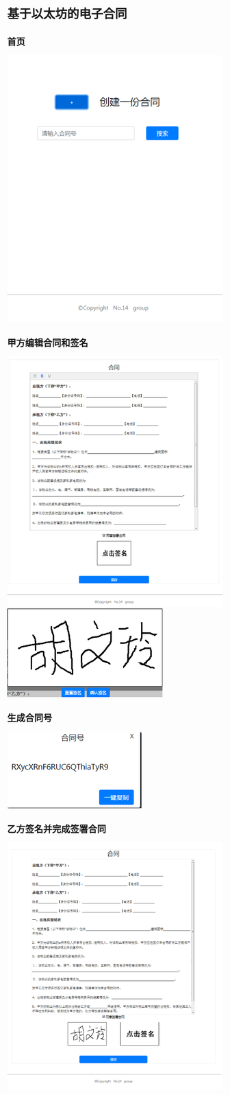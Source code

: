 # 基于以太坊的电子合同
## 首页
![](https://github.com/cwj214228/contract/raw/master/media/首页.png)
## 甲方编辑合同和签名
![](https://github.com/cwj214228/contract/raw/master/media/编写合同.png)
![](https://github.com/cwj214228/contract/raw/master/media/甲方签名.png)
## 生成合同号
![](https://github.com/cwj214228/contract/raw/master/media/合同号.png)
## 乙方签名并完成签署合同
![](https://github.com/cwj214228/contract/raw/master/media/乙方签名.png)
